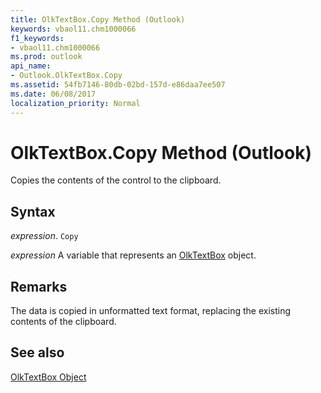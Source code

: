 ```yaml
---
title: OlkTextBox.Copy Method (Outlook)
keywords: vbaol11.chm1000066
f1_keywords:
- vbaol11.chm1000066
ms.prod: outlook
api_name:
- Outlook.OlkTextBox.Copy
ms.assetid: 54fb7146-80db-02bd-157d-e86daa7ee507
ms.date: 06/08/2017
localization_priority: Normal
---
```



# OlkTextBox.Copy Method (Outlook)

Copies the contents of the control to the clipboard.


## Syntax

_expression_. `Copy`

_expression_ A variable that represents an [OlkTextBox](./Outlook.OlkTextBox.md) object.


## Remarks

The data is copied in unformatted text format, replacing the existing contents of the clipboard.


## See also


[OlkTextBox Object](Outlook.OlkTextBox.md)

